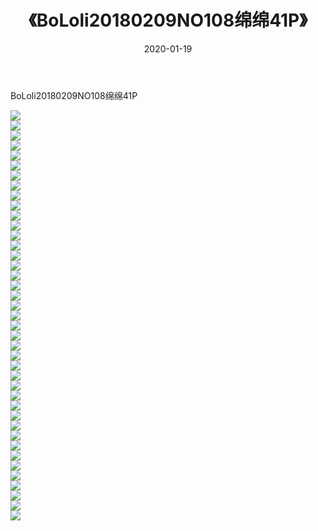 ﻿---
layout: post
title:  《BoLoli20180209NO108绵绵41P》
date:   2020-01-19
img: http://pic.660000.xyz/1:/性感/2020/BoLoli20180209NO108绵绵41P/000.jpg
categories: [美女, 清纯, 唯美]
---

BoLoli20180209NO108绵绵41P

  ![](http://pic.660000.xyz/1:/性感/2020/BoLoli20180209NO108绵绵41P/001.jpg) <br> ![](http://pic.660000.xyz/1:/性感/2020/BoLoli20180209NO108绵绵41P/002.jpg) <br> ![](http://pic.660000.xyz/1:/性感/2020/BoLoli20180209NO108绵绵41P/003.jpg) <br> ![](http://pic.660000.xyz/1:/性感/2020/BoLoli20180209NO108绵绵41P/004.jpg) <br> ![](http://pic.660000.xyz/1:/性感/2020/BoLoli20180209NO108绵绵41P/005.jpg) <br> ![](http://pic.660000.xyz/1:/性感/2020/BoLoli20180209NO108绵绵41P/006.jpg) <br> ![](http://pic.660000.xyz/1:/性感/2020/BoLoli20180209NO108绵绵41P/007.jpg) <br> ![](http://pic.660000.xyz/1:/性感/2020/BoLoli20180209NO108绵绵41P/008.jpg) <br> ![](http://pic.660000.xyz/1:/性感/2020/BoLoli20180209NO108绵绵41P/009.jpg) <br> ![](http://pic.660000.xyz/1:/性感/2020/BoLoli20180209NO108绵绵41P/010.jpg) <br> ![](http://pic.660000.xyz/1:/性感/2020/BoLoli20180209NO108绵绵41P/011.jpg) <br> ![](http://pic.660000.xyz/1:/性感/2020/BoLoli20180209NO108绵绵41P/012.jpg) <br> ![](http://pic.660000.xyz/1:/性感/2020/BoLoli20180209NO108绵绵41P/013.jpg) <br> ![](http://pic.660000.xyz/1:/性感/2020/BoLoli20180209NO108绵绵41P/014.jpg) <br> ![](http://pic.660000.xyz/1:/性感/2020/BoLoli20180209NO108绵绵41P/015.jpg) <br> ![](http://pic.660000.xyz/1:/性感/2020/BoLoli20180209NO108绵绵41P/016.jpg) <br> ![](http://pic.660000.xyz/1:/性感/2020/BoLoli20180209NO108绵绵41P/017.jpg) <br> ![](http://pic.660000.xyz/1:/性感/2020/BoLoli20180209NO108绵绵41P/018.jpg) <br> ![](http://pic.660000.xyz/1:/性感/2020/BoLoli20180209NO108绵绵41P/019.jpg) <br> ![](http://pic.660000.xyz/1:/性感/2020/BoLoli20180209NO108绵绵41P/020.jpg) <br> ![](http://pic.660000.xyz/1:/性感/2020/BoLoli20180209NO108绵绵41P/021.jpg) <br> ![](http://pic.660000.xyz/1:/性感/2020/BoLoli20180209NO108绵绵41P/022.jpg) <br> ![](http://pic.660000.xyz/1:/性感/2020/BoLoli20180209NO108绵绵41P/023.jpg) <br> ![](http://pic.660000.xyz/1:/性感/2020/BoLoli20180209NO108绵绵41P/024.jpg) <br> ![](http://pic.660000.xyz/1:/性感/2020/BoLoli20180209NO108绵绵41P/025.jpg) <br> ![](http://pic.660000.xyz/1:/性感/2020/BoLoli20180209NO108绵绵41P/026.jpg) <br> ![](http://pic.660000.xyz/1:/性感/2020/BoLoli20180209NO108绵绵41P/027.jpg) <br> ![](http://pic.660000.xyz/1:/性感/2020/BoLoli20180209NO108绵绵41P/028.jpg) <br> ![](http://pic.660000.xyz/1:/性感/2020/BoLoli20180209NO108绵绵41P/029.jpg) <br> ![](http://pic.660000.xyz/1:/性感/2020/BoLoli20180209NO108绵绵41P/030.jpg) <br> ![](http://pic.660000.xyz/1:/性感/2020/BoLoli20180209NO108绵绵41P/031.jpg) <br> ![](http://pic.660000.xyz/1:/性感/2020/BoLoli20180209NO108绵绵41P/032.jpg) <br> ![](http://pic.660000.xyz/1:/性感/2020/BoLoli20180209NO108绵绵41P/033.jpg) <br> ![](http://pic.660000.xyz/1:/性感/2020/BoLoli20180209NO108绵绵41P/034.jpg) <br> ![](http://pic.660000.xyz/1:/性感/2020/BoLoli20180209NO108绵绵41P/035.jpg) <br> ![](http://pic.660000.xyz/1:/性感/2020/BoLoli20180209NO108绵绵41P/036.jpg) <br> ![](http://pic.660000.xyz/1:/性感/2020/BoLoli20180209NO108绵绵41P/037.jpg) <br> ![](http://pic.660000.xyz/1:/性感/2020/BoLoli20180209NO108绵绵41P/038.jpg) <br> ![](http://pic.660000.xyz/1:/性感/2020/BoLoli20180209NO108绵绵41P/039.jpg) <br> ![](http://pic.660000.xyz/1:/性感/2020/BoLoli20180209NO108绵绵41P/040.jpg) <br> ![](http://pic.660000.xyz/1:/性感/2020/BoLoli20180209NO108绵绵41P/041.jpg) <br>